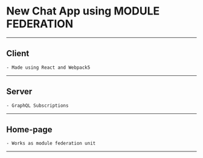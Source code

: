# New Chat App using MODULE FEDERATION 
---
## Client
    - Made using React and Webpack5
---
## Server
    - GraphQL Subscriptions
---
## Home-page
    - Works as module federation unit 
---